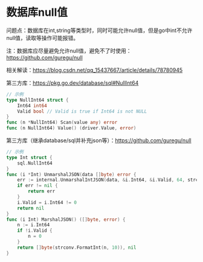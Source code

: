 # 数据库null值

问题点：数据库在int,string等类型时，同时可能允许null值，但是go中int不允许null值，读取等操作可能报错。

注：数据库应尽量避免允许null值，避免不了时使用：https://github.com/guregu/null

相关解读：https://blog.csdn.net/qq_15437667/article/details/78780945

第三方库：https://pkg.go.dev/database/sql#NullInt64
```go
// 示例
type NullInt64 struct {
	Int64 int64
	Valid bool // Valid is true if Int64 is not NULL
}
func (n *NullInt64) Scan(value any) error
func (n NullInt64) Value() (driver.Value, error)
```

第三方库（继承database/sql并补充json等）：https://github.com/guregu/null
```go
// 示例
type Int struct {
	sql.NullInt64
}
func (i *Int) UnmarshalJSON(data []byte) error {
	err := internal.UnmarshalIntJSON(data, &i.Int64, &i.Valid, 64, strconv.ParseInt)
	if err != nil {
		return err
	}
	i.Valid = i.Int64 != 0
	return nil
}
func (i Int) MarshalJSON() ([]byte, error) {
	n := i.Int64
	if !i.Valid {
		n = 0
	}
	return []byte(strconv.FormatInt(n, 10)), nil
}

```